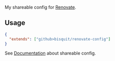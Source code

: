 My shareable config for [Renovate](https://docs.renovatebot.com/).

## Usage

```json
{
  "extends": ["github>bisquit/renovate-config"]
}
```

See [Documentation](https://docs.renovatebot.com/config-presets/) about shareable config.
